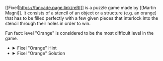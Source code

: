 [[Fixel|https://fancade.page.link/reRt]] is a puzzle game made by [[Martin Magni]]. It consists of a stencil of an object or a structure (e.g. an orange) that has to be filled perfectly with a few given pieces that interlock into the stencil through their holes in order to win.

Fun fact: level "Orange" is considered to be the most difficult level in the game.

 - <details>
     <summary>Fixel "Orange" Hint</summary>
     The I-piece does not go to a side.
   </details>

 - <details>
     <summary>Fixel "Orange" Solution</summary>
     [[/uploads/fixel_level21_orange.png]]
   </details>